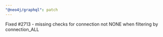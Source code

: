 ```yaml
---
"@neo4j/graphql": patch
---
```


Fixed #2713 - missing checks for connection not NONE when filtering by connection_ALL

